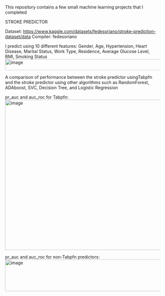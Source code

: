 This repository contains a few small machine learning projects that I completed

STROKE PREDICTOR

Dataset: https://www.kaggle.com/datasets/fedesoriano/stroke-prediction-dataset/data
Compiler: fedesoriano 

I predict using 10 different features: Gender, Age, Hypertension, Heart Disease, Marital Status, Work Type, Residence, Average Glucose Level, BMI, Smoking Status
<img width="1394" height="36" alt="image" src="https://github.com/user-attachments/assets/64c0b7e5-bb2b-4b4a-9235-134dcb7ff416" />


A comparison of performance between the stroke predictor usingTabpfn and the stroke predictor using other algorithms such as RandomForest, ADAboost, SVC, Decision Tree, and Logistic Regression


pr_auc and auc_roc for Tabpfn:
<img width="1447" height="489" alt="image" src="https://github.com/user-attachments/assets/74f42077-1cac-41a0-922c-5ba30a4680e4" />

pr_auc and auc_roc for non-Tabpfn predictors:
<img width="1441" height="103" alt="image" src="https://github.com/user-attachments/assets/3ed791e6-d02d-4449-88bb-7bb89e74a01d" />
